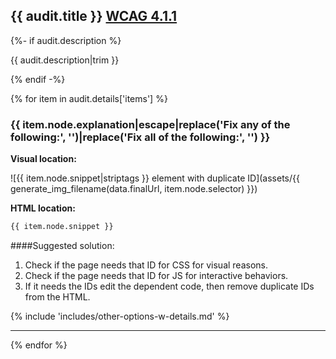 ## {{ audit.title }} [WCAG 4.1.1](https://www.w3.org/WAI/WCAG21/quickref/?versions=2.0#parsing)

{%- if audit.description %}

{{ audit.description|trim }}

{% endif -%}

{% for item in audit.details['items'] %}

<h3> {{ item.node.explanation|escape|replace('Fix any of the following:', '')|replace('Fix all of the following:', '') }} </h3>

__Visual location:__

![{{ item.node.snippet|striptags }} element with duplicate ID](assets/{{ generate_img_filename(data.finalUrl, item.node.selector) }})

__HTML location:__

```html
{{ item.node.snippet }}
```

####Suggested solution:

1. Check if the page needs that ID for CSS for visual reasons.
2. Check if the page needs that ID for JS for interactive behaviors.
3. If it needs the IDs edit the dependent code, then remove duplicate IDs from the HTML.

{% include 'includes/other-options-w-details.md' %}

---

{% endfor %}
